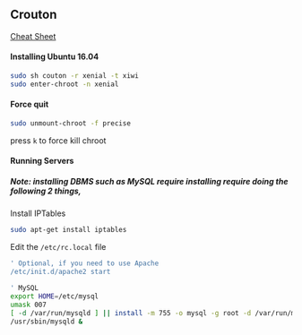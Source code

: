 Crouton
-----------------------------
[Cheat Sheet](https://github.com/dnschneid/crouton/wiki/Crouton-Command-Cheat-Sheet)


#### Installing Ubuntu 16.04
```sh
sudo sh couton -r xenial -t xiwi
sudo enter-chroot -n xenial
```


#### Force quit
```sh
sudo unmount-chroot -f precise
```

press `k` to force kill chroot


#### Running Servers
##### Note: installing DBMS such as MySQL require installing require doing the following 2 things, 

Install IPTables
```sh
sudo apt-get install iptables
```


Edit the `/etc/rc.local` file
```sh
' Optional, if you need to use Apache
/etc/init.d/apache2 start

' MySQL
export HOME=/etc/mysql
umask 007
[ -d /var/run/mysqld ] || install -m 755 -o mysql -g root -d /var/run/mysqld
/usr/sbin/mysqld &
```



